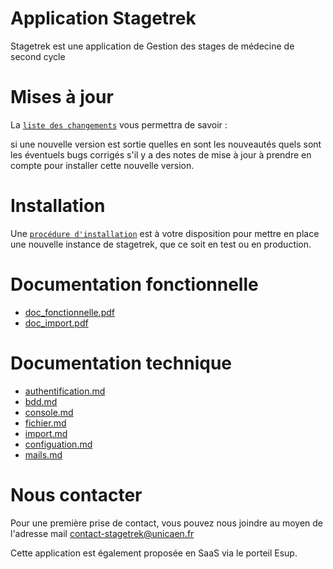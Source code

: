 Application Stagetrek
=========================

Stagetrek est une application de Gestion des stages de médecine de second cycle

# Mises à jour
La [`liste des changements`](./documentation/CHANGELOG.md) vous permettra de savoir :

si une nouvelle version est sortie
quelles en sont les nouveautés
quels sont les éventuels bugs corrigés
s'il y a des notes de mise à jour à prendre en compte pour installer cette nouvelle version.

# Installation
Une [`procédure d'installation`](documentation/install/install.md) est à votre disposition pour mettre en place une nouvelle instance de stagetrek, que ce soit en test ou en production.


# Documentation fonctionnelle

- [doc_fonctionnelle.pdf](documentation/doc_fonctionnelle.pdf)
- [doc_import.pdf](documentation/Import/doc_import.pdf)

# Documentation technique
- [authentification.md](documentation/Authentification/authentification.md)
- [bdd.md](documentation/BDD/bdd.md)
- [console.md](documentation/Consoles/console.md)
- [fichier.md](documentation/Fichier/fichier.md)
- [import.md](documentation/Import/import.md)
- [configuation.md](documentation/install/configuation.md)
- [mails.md](documentation/Mails/mails.md)

# Nous contacter

Pour une première prise de contact, vous pouvez nous joindre au moyen de l'adresse mail [contact-stagetrek@unicaen.fr](mailto:contact-stagetrek@unicaen.fr>)

Cette application est également proposée en SaaS via le porteil Esup.

